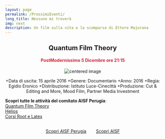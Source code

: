 ```yaml
---
layout: page
permalink: /ProssimiEventi/
long_title: Nessuno mi troverà
img: next
description: Un film sulla vita e la scomparsa di Ettore Majorana
---
```


<center><h2><b> Quantum Film Theory </b></h2></center>
<center><h4><b><font style="color:rgb(211, 35, 54);">PostModernissimo 5 Dicembre ore 21:15  </font></b></h4></center>

 <figure>
<center>
    <img src="/perugia/img/majo.png" alt="centered image" style="max-width:80%"
    height="auto" width="auto" class="responsive" >
</center>
</figure>

<section>

<center>
+Data di uscita: 15 aprile 2016
+Genere: Documentario
+Anno: 2016
+Regia: Egidio Eronico
+Distribuzione: Istituto Luce-Cinecittà
+Produzione: Cut & Editing and More, Mood Film, Partner Media Investment

</center>



<b>Scopri tutte le attività del comitato AISF Perugia</b>:<br>
<a href="/perugia/QFT"> Quantum Film Theory</a> <br>
<a href="/perugia/Helios"> Helios</a> <br>
<a href="/perugia/Corsi"> Corsi Root e Latex</a> <br><br>

<center>
<a href="/perugia/"> Scopri AISF Perugia</a>&nbsp; &nbsp; &nbsp; &nbsp;
<a href="http://ai-sf.it">Scopri AISF</a>
</center>

</section>
